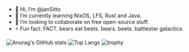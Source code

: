 - 👋 Hi, I’m @janSitto
- 🌱 I’m currently learning NixOS, LFS, Rust and Java.
- 💞️ I’m looking to collaborate on free open-source stuff.
- ⚡ Fun fact: FACT. bears eat beets. bears. beets. battlestar galactica.


![Anurag's GitHub stats](https://github-readme-stats.vercel.app/api?username=janSitto&show_icons=true&theme=radical)
![Top Langs](https://github-readme-stats.vercel.app/api/top-langs/?username=janSitto&layout=compact)
![trophy](https://github-profile-trophy.vercel.app/?username=janSitto)
